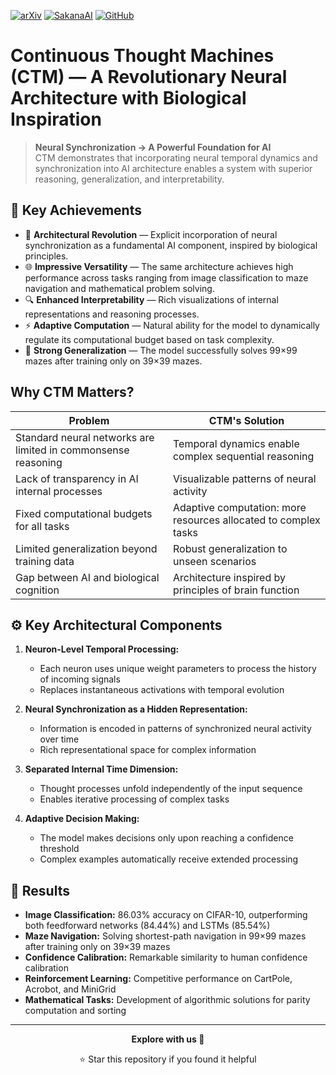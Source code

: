 [![arXiv](https://img.shields.io/badge/arXiv-2505.05522-b31b1b.svg)](https://arxiv.org/abs/2505.05522)
[![SakanaAI](https://img.shields.io/badge/SakanaAI-purple)](https://pub.sakana.ai/ctm/)
[![GitHub](https://img.shields.io/badge/GitHub-black)](https://github.com/SakanaAI/continuous-thought-machines/)

# Continuous Thought Machines (CTM) — A Revolutionary Neural Architecture with Biological Inspiration

> **Neural Synchronization → A Powerful Foundation for AI**  
> CTM demonstrates that incorporating neural temporal dynamics and synchronization into AI architecture enables a system with superior reasoning, generalization, and interpretability.

## 🚀 Key Achievements

* 🧠 **Architectural Revolution** — Explicit incorporation of neural synchronization as a fundamental AI component, inspired by biological principles.
* 🌐 **Impressive Versatility** — The same architecture achieves high performance across tasks ranging from image classification to maze navigation and mathematical problem solving.
* 🔍 **Enhanced Interpretability** — Rich visualizations of internal representations and reasoning processes.
* ⚡ **Adaptive Computation** — Natural ability for the model to dynamically regulate its computational budget based on task complexity.
* 🧩 **Strong Generalization** — The model successfully solves 99×99 mazes after training only on 39×39 mazes.

## Why CTM Matters?

| Problem | CTM's Solution |
| --------------------------------------------- | ----------------------------------------------- |
| Standard neural networks are limited in commonsense reasoning | Temporal dynamics enable complex sequential reasoning |
| Lack of transparency in AI internal processes | Visualizable patterns of neural activity |
| Fixed computational budgets for all tasks | Adaptive computation: more resources allocated to complex tasks |
| Limited generalization beyond training data | Robust generalization to unseen scenarios |
| Gap between AI and biological cognition | Architecture inspired by principles of brain function |

## ⚙️ Key Architectural Components

1. **Neuron-Level Temporal Processing:**
   - Each neuron uses unique weight parameters to process the history of incoming signals
   - Replaces instantaneous activations with temporal evolution

2. **Neural Synchronization as a Hidden Representation:**
   - Information is encoded in patterns of synchronized neural activity over time
   - Rich representational space for complex information

3. **Separated Internal Time Dimension:**
   - Thought processes unfold independently of the input sequence
   - Enables iterative processing of complex tasks

4. **Adaptive Decision Making:**
   - The model makes decisions only upon reaching a confidence threshold
   - Complex examples automatically receive extended processing

## 🔬 Results

- **Image Classification:** 86.03% accuracy on CIFAR-10, outperforming both feedforward networks (84.44%) and LSTMs (85.54%)
- **Maze Navigation:** Solving shortest-path navigation in 99×99 mazes after training only on 39×39 mazes
- **Confidence Calibration:** Remarkable similarity to human confidence calibration
- **Reinforcement Learning:** Competitive performance on CartPole, Acrobot, and MiniGrid
- **Mathematical Tasks:** Development of algorithmic solutions for parity computation and sorting

---

<div align="center">

**Explore with us 🚀**

⭐ Star this repository if you found it helpful

</div>